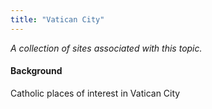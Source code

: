 ```yaml
---
title: "Vatican City"
---
```



*A collection of sites associated with this topic.*

#### Background

Catholic places of interest in Vatican City


